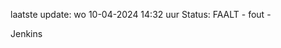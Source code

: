 laatste update: 
wo 10-04-2024 14:32   uur 
Status: FAALT - fout - 
<div class="service R">Jenkins</div>
